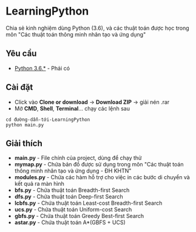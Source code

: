 # LearningPython
Chia sẻ kinh nghiệm dùng Python (3.6), và các thuật toán được học trong môn "Các thuật toán thông minh nhân tạo và ứng dụng"
## Yêu cầu
* [Python 3.6.*](https://www.python.org/downloads/) - Phải có
## Cài đặt
* Click vào **Clone or download** -> **Download ZIP** -> giải nén .rar
* Mở **CMD**, **Shell**, **Terminal**... chạy các lệnh sau 
```
cd đường-dẫn-tới-LearningPython
python main.py
```
## Giải thích
* **main.py** - File chính của project, dùng để chạy thử
* **mymap.py** - Chứa bản đồ được sử dụng trong môn "Các thuật toán thông minh nhân tạo và ứng dụng - ĐH KHTN"
* **modules.py** - Chứa các hàm hỗ trợ cho việc in các bước di chuyển và kết quả ra màn hình
* **bfs.py** - Chứa thuật toán Breadth-first Search
* **dfs.py** - Chứa thuật toán Deep-first Search
* **lcbfs.py** - Chứa thuật toán Least-cost Breadth-first Search
* **ucs.py** - Chứa thuật toán Uniform-cost Search
* **gbfs.py** - Chứa thuật toán Greedy Best-first Search
* **astar.py** - Chứa thuật toán A*(GBFS + UCS)

